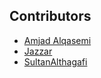 ## Contributors

- [Amjad Alqasemi](https://github.com/aqasemi)
- [Jazzar](https://github.com/jaazzar)
- [SultanAlthagafi](https://github.com/S-althagafi)
